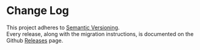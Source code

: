 # Change Log

This project adheres to [Semantic Versioning](http://semver.org/).  
Every release, along with the migration instructions, is documented on the Github [Releases](https://github.com/jackytck/freegeoip-country-list/releases) page.
